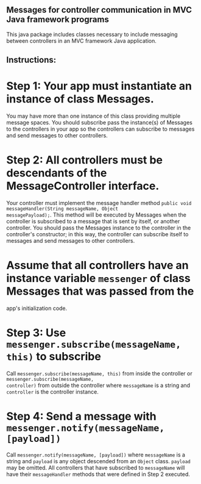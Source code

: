## Messages for controller communication in MVC Java framework programs

This java package includes classes necessary to include messaging between controllers in an MVC framework
Java application.

## Instructions:

# Step 1: Your app must instantiate an instance of class Messages.  

You may have more than one instance of
this class providing multiple message spaces.  You should subscribe pass the instance(s) of Messages to the 
controllers in your app so the controllers can subscribe to messages and send messages to other controllers.

# Step 2: All controllers must be descendants of the MessageController interface.  

Your controller must implement 
the message handler method <code>public void messageHandler(String messageName, Object messagePayload);</code>.  This method will be executed
by Messages when the controller is subscribed to a message that is sent by itself, or another controller.  You
should pass the Messages instance to the controller in the controller's constructor; in this way, the controller
can subscribe itself to messages and send messages to other controllers.

# Assume that all controllers have an instance variable <code>messenger</code> of class Messages that was passed from the
app's initialization code.

# Step 3: Use <code>messenger.subscribe(messageName, this)</code> to subscribe

Call <code>messenger.subscribe(messageName, this)</code> from inside the controller or <code>messenger.subscribe(messageName, controller)</code> 
from outside the controller where <code>messageName</code> is a string and <code>controller</code> is the controller instance.

# Step 4: Send a message with <code>messenger.notify(messageName, [payload])</code>

Call <code>messenger.notify(messageName, [payload])</code> where 
<code>messageName</code> is a string and <code>payload</code> is any object descended from an <code>Object</code> class.
<code>payload</code> may be omitted.  All controllers that have subscribed to <code>messageName</code> will have their <code>messageHandler</code> methods 
that were defined in Step 2 executed.  